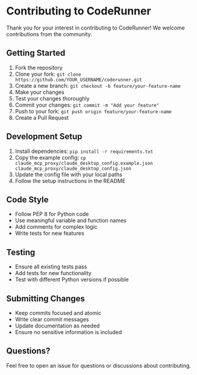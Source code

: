 # Contributing to CodeRunner

Thank you for your interest in contributing to CodeRunner! We welcome contributions from the community.

## Getting Started

1. Fork the repository
2. Clone your fork: `git clone https://github.com/YOUR_USERNAME/coderunner.git`
3. Create a new branch: `git checkout -b feature/your-feature-name`
4. Make your changes
5. Test your changes thoroughly
6. Commit your changes: `git commit -m "Add your feature"`
7. Push to your fork: `git push origin feature/your-feature-name`
8. Create a Pull Request

## Development Setup

1. Install dependencies: `pip install -r requirements.txt`
2. Copy the example config: `cp claude_mcp_proxy/claude_desktop_config.example.json claude_mcp_proxy/claude_desktop_config.json`
3. Update the config file with your local paths
4. Follow the setup instructions in the README

## Code Style

- Follow PEP 8 for Python code
- Use meaningful variable and function names
- Add comments for complex logic
- Write tests for new features

## Testing

- Ensure all existing tests pass
- Add tests for new functionality
- Test with different Python versions if possible

## Submitting Changes

- Keep commits focused and atomic
- Write clear commit messages
- Update documentation as needed
- Ensure no sensitive information is included

## Questions?

Feel free to open an issue for questions or discussions about contributing.
